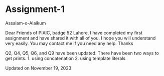 # Assignment-1

Assalam-o-Alaikum

Dear Friends of PIAIC, badge 52 Lahore, I have completed my first assignment and have shared it with all of you.
I hope you will understand very easily. You may contact me if you need any help.
Thanks

Q2, Q4, Q5, Q6, and Q9 have been updated. There have been two ways to get prints. 1. using concatenation 2. using template literals

Updated on November 19, 2023
